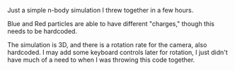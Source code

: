 Just a simple n-body simulation I threw together in a few hours.

Blue and Red particles are able to have different "charges," though this needs to be hardcoded.

The simulation is 3D, and there is a rotation rate for the camera, also hardcoded.
I may add some keyboard controls later for rotation, I just didn't have much of a need to when I was throwing this code together.
